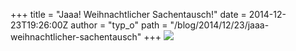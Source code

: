 +++
title = "Jaaa! Weihnachtlicher Sachentausch!"
date = 2014-12-23T19:26:00Z
author = "typ_o"
path = "/blog/2014/12/23/jaaa-weihnachtlicher-sachentausch"
+++
[![](/media/swap.serendipityThumb.jpg)](/media/swap.jpg)
